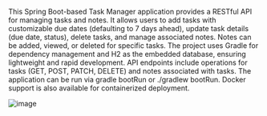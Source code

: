 This Spring Boot-based Task Manager application provides a RESTful API for managing tasks and notes. It allows users to add tasks with customizable due dates (defaulting to 7 days ahead), update task details (due date, status), delete tasks, and manage associated notes. Notes can be added, viewed, or deleted for specific tasks. The project uses Gradle for dependency management and H2 as the embedded database, ensuring lightweight and rapid development. API endpoints include operations for tasks (GET, POST, PATCH, DELETE) and notes associated with tasks. The application can be run via gradle bootRun or ./gradlew bootRun. Docker support is also available for containerized deployment.


![image](https://github.com/user-attachments/assets/0f7b10cd-8c30-4986-b912-11f953da499f)
